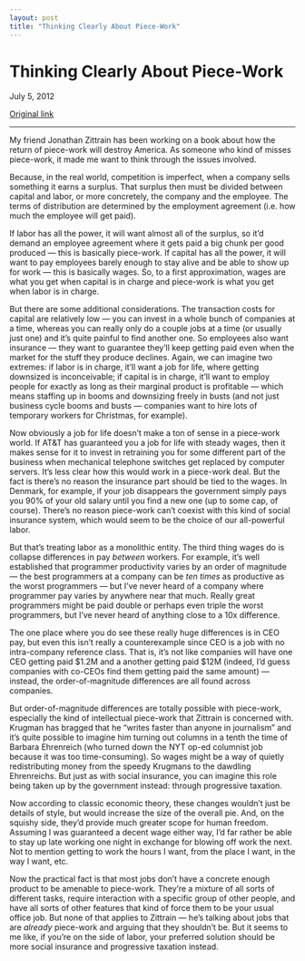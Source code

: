 ```yaml
---
layout: post
title: "Thinking Clearly About Piece-Work"
---
```

Thinking Clearly About Piece-Work
=================================

July 5, 2012

[Original link](http://www.aaronsw.com/weblog/piecework)

* * * * *

My friend Jonathan Zittrain has been working on a book about how the
return of piece-work will destroy America. As someone who kind of misses
piece-work, it made me want to think through the issues involved.

Because, in the real world, competition is imperfect, when a company
sells something it earns a surplus. That surplus then must be divided
between capital and labor, or more concretely, the company and the
employee. The terms of distribution are determined by the employment
agreement (i.e. how much the employee will get paid).

If labor has all the power, it will want almost all of the surplus, so
it’d demand an employee agreement where it gets paid a big chunk per
good produced — this is basically piece-work. If capital has all the
power, it will want to pay employees barely enough to stay alive and be
able to show up for work — this is basically wages. So, to a first
approximation, wages are what you get when capital is in charge and
piece-work is what you get when labor is in charge.

But there are some additional considerations. The transaction costs for
capital are relatively low — you can invest in a whole bunch of
companies at a time, whereas you can really only do a couple jobs at a
time (or usually just one) and it’s quite painful to find another one.
So employees also want insurance — they want to guarantee they’ll keep
getting paid even when the market for the stuff they produce declines.
Again, we can imagine two extremes: if labor is in charge, it’ll want a
job for life, where getting downsized is inconceivable; if capital is in
charge, it’ll want to employ people for exactly as long as their
marginal product is profitable — which means staffing up in booms and
downsizing freely in busts (and not just business cycle booms and busts
— companies want to hire lots of temporary workers for Christmas, for
example).

Now obviously a job for life doesn’t make a ton of sense in a piece-work
world. If AT&T has guaranteed you a job for life with steady wages, then
it makes sense for it to invest in retraining you for some different
part of the business when mechanical telephone switches get replaced by
computer servers. It’s less clear how this would work in a piece-work
deal. But the fact is there’s no reason the insurance part should be
tied to the wages. In Denmark, for example, if your job disappears the
government simply pays you 90% of your old salary until you find a new
one (up to some cap, of course). There’s no reason piece-work can’t
coexist with this kind of social insurance system, which would seem to
be the choice of our all-powerful labor.

But that’s treating labor as a monolithic entity. The third thing wages
do is collapse differences in pay *between* workers. For example, it’s
well established that programmer productivity varies by an order of
magnitude — the best programmers at a company can be *ten times* as
productive as the worst programmers — but I’ve never heard of a company
where programmer pay varies by anywhere near that much. Really great
programmers might be paid double or perhaps even triple the worst
programmers, but I’ve never heard of anything close to a 10x difference.

The one place where you do see these really huge differences is in CEO
pay, but even this isn’t really a counterexample since CEO is a job with
no intra-company reference class. That is, it’s not like companies will
have one CEO getting paid \$1.2M and a another getting paid \$12M
(indeed, I’d guess companies with co-CEOs find them getting paid the
same amount) — instead, the order-of-magnitude differences are all found
across companies.

But order-of-magnitude differences are totally possible with piece-work,
especially the kind of intellectual piece-work that Zittrain is
concerned with. Krugman has bragged that he “writes faster than anyone
in journalism” and it’s quite possible to imagine him turning out
columns in a tenth the time of Barbara Ehrenreich (who turned down the
NYT op-ed columnist job because it was too time-consuming). So wages
might be a way of quietly redistributing money from the speedy Krugmans
to the dawdling Ehrenreichs. But just as with social insurance, you can
imagine this role being taken up by the government instead: through
progressive taxation.

Now according to classic economic theory, these changes wouldn’t just be
details of style, but would increase the size of the overall pie. And,
on the squishy side, they’d provide much greater scope for human
freedom. Assuming I was guaranteed a decent wage either way, I’d far
rather be able to stay up late working one night in exchange for blowing
off work the next. Not to mention getting to work the hours I want, from
the place I want, in the way I want, etc.

Now the practical fact is that most jobs don’t have a concrete enough
product to be amenable to piece-work. They’re a mixture of all sorts of
different tasks, require interaction with a specific group of other
people, and have all sorts of other features that kind of force them to
be your usual office job. But none of that applies to Zittrain — he’s
talking about jobs that are *already* piece-work and arguing that they
shouldn’t be. But it seems to me like, if you’re on the side of labor,
your preferred solution should be more social insurance and progressive
taxation instead.
